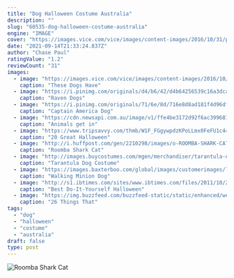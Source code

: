 ```yaml
---
title: "Dog Halloween Costume Australia"
description: ""
slug: "60535-dog-halloween-costume-australia"
engine: "IMAGE"
cover: "https://images.vice.com/vice/images/content-images/2016/10/31/photographs-and-gifs-from-halloween-dog-parades-body-image-1477883017.jpg"
date: "2021-09-14T21:33:24.837Z"
author: "Chase Paul"
ratingValue: "1.2"
reviewCount: "31"
images:
  - image: "https://images.vice.com/vice/images/content-images/2016/10/31/photographs-and-gifs-from-halloween-dog-parades-body-image-1477883017.jpg"
    caption: "These Dogs Have"
  - image: "https://i.pinimg.com/originals/d4/b6/42/d4b64256539c16a3dcaa7712468aa837.jpg"
    caption: "Raven Dogs"
  - image: "https://i.pinimg.com/originals/71/6e/8d/716e8d8ad181f4d96df8a3ecf573ff13.jpg"
    caption: "Captain America Dog"
  - image: "https://cdn.newsapi.com.au/image/v1/ffe4be3172d92f6ac399681d255a480d?width=1024"
    caption: "Animals get in"
  - image: "https://www.tripsavvy.com/thmb/W1F_FGgywpdzKPoLLmx0FeFU1c4=/2500x1660/filters:fill(auto,1)/2010_1024_BBG_GhoulsGourds_1166-56a0bdeb5f9b58eba4b36017.jpg"
    caption: "20 Great Halloween"
  - image: "http://i.huffpost.com/gen/2210298/images/o-ROOMBA-SHARK-CAT-facebook.jpg"
    caption: "Roomba Shark Cat"
  - image: "http://images.buycostumes.com/mgen/merchandiser/tarantula-dog-costume-bc-808525.jpg?zm=1600,1600,1,0,0"
    caption: "Tarantula Dog Costume"
  - image: "https://images.baxterboo.com/global/images/customerimages/large/walking-minion-dog-costume-stuart-33258.jpg"
    caption: "Walking Minion Dog"
  - image: "http://s1.ibtimes.com/sites/www.ibtimes.com/files/2011/10/29/181841-halloween-costume-ideas-for-dogs.jpg"
    caption: "Best Do-It-Yourself Halloween"
  - image: "https://img.buzzfeed.com/buzzfeed-static/static/enhanced/webdr03/2013/4/25/17/original-23664-1366925230-27.jpg"
    caption: "26 Things That"
tags:
  - "dog"
  - "halloween"
  - "costume"
  - "australia"
draft: false
type: post
---
```



![Roomba Shark Cat](http://i.huffpost.com/gen/2210298/images/o-ROOMBA-SHARK-CAT-facebook.jpg "Roomba Shark Cat")


<!--inArticleAds-->

<!--galleryOne-->


<!--inArticleAds-->

<!--galleryTwo-->


<!--galleryThree-->

